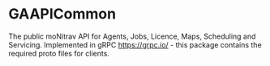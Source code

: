 # GAAPICommon

The public moNitrav API for Agents, Jobs, Licence, Maps, Scheduling and Servicing.
Implemented in gRPC https://grpc.io/ - this package contains the required proto files for clients. 